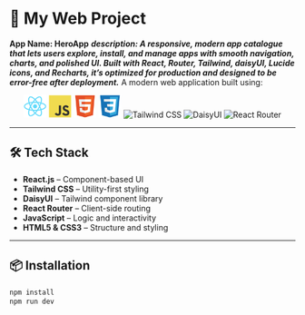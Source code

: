 # 🚀 My Web Project

**App Name: HeroApp**
**_description: A responsive, modern app catalogue that lets users explore, install, and manage apps with smooth navigation, charts, and polished UI. Built with React, Router, Tailwind, daisyUI, Lucide icons, and Recharts, it’s optimized for production and designed to be error-free after deployment._**
A modern web application built using:

<p align="center">
  <img src="https://raw.githubusercontent.com/devicons/devicon/master/icons/react/react-original.svg" alt="React" width="40" height="40"/>
  <img src="https://raw.githubusercontent.com/devicons/devicon/master/icons/javascript/javascript-original.svg" alt="JavaScript" width="40" height="40"/>
  <img src="https://raw.githubusercontent.com/devicons/devicon/master/icons/html5/html5-original.svg" alt="HTML5" width="40" height="40"/>
  <img src="https://raw.githubusercontent.com/devicons/devicon/master/icons/css3/css3-original.svg" alt="CSS3" width="40" height="40"/>
  <img src="https://www.vectorlogo.zone/logos/tailwindcss/tailwindcss-icon.svg" alt="Tailwind CSS" width="40" height="40"/>
  <img src="https://img.daisyui.com/images/daisyui/mark-static.svg" alt="DaisyUI" width="40" height="40"/>
  <img src="https://www.svgrepo.com/show/354262/react-router.svg" alt="React Router" width="40" height="40"/>
</p>

---

## 🛠️ Tech Stack

- **React.js** – Component-based UI
- **Tailwind CSS** – Utility-first styling
- **DaisyUI** – Tailwind component library
- **React Router** – Client-side routing
- **JavaScript** – Logic and interactivity
- **HTML5 & CSS3** – Structure and styling

---

## 📦 Installation

```bash
npm install
npm run dev
```
